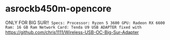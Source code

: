 # asrockb450m-opencore
ONLY FOR BIG SUR!!```
Specs:
Processor: Ryzen 5 3600
GPU: Radeon RX 6600
Ram: 16 GB Ram
Network Card: Tenda U9 USB ADAPTER fixed with```
https://github.com/chris1111/Wireless-USB-OC-Big-Sur-Adapter
